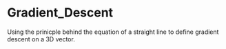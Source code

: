 # Gradient_Descent

Using the prinicple behind the equation of a straight line to define gradient descent on a 3D vector.


